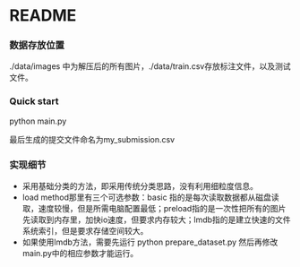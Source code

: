 # README

### 数据存放位置

./data/images 中为解压后的所有图片，./data/train.csv存放标注文件，以及测试文件。

### Quick start

 python main.py

最后生成的提交文件命名为my_submission.csv

### 实现细节

- 采用基础分类的方法，即采用传统分类思路，没有利用细粒度信息。
- load method那里有三个可选参数：basic 指的是每次读取数据都从磁盘读取，速度较慢，但是所需电脑配置最低；preload指的是一次性把所有的图片先读取到内存里，加快io速度，但要求内存较大；lmdb指的是建立快速的文件系统索引，但是要求存储空间较大。
- 如果使用lmdb方法，需要先运行 python prepare_dataset.py 然后再修改 main.py中的相应参数才能运行。

